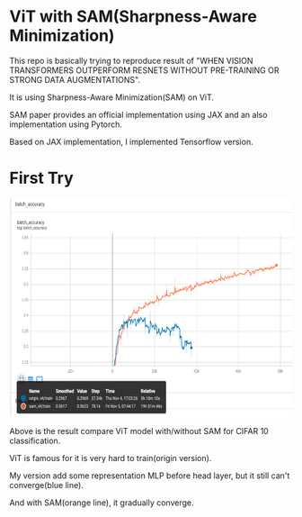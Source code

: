 # ViT with SAM(Sharpness-Aware Minimization)

This repo is basically trying to reproduce result of "WHEN VISION TRANSFORMERS OUTPERFORM RESNETS WITHOUT PRE-TRAINING OR STRONG DATA AUGMENTATIONS".

It is using Sharpness-Aware Minimization(SAM) on ViT.

SAM paper provides an official implementation using JAX and an also implementation using Pytorch.

Based on JAX implementation, I implemented Tensorflow version.

# First Try
<p align="center">
    <a href="url"><img src="https://github.com/FinnWeng/SAM/blob/main/common/SAM_vs_no_SAM_and_vit_with_fail_representation.PNG" height="388" width="632"></a>
</p>

Above is the result compare ViT model with/without SAM for CIFAR 10 classification. 

ViT is famous for it is very hard to train(origin version). 

My version add some representation MLP before head layer, but it still can't converge(blue line).

And with SAM(orange line), it gradually converge. 